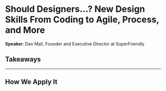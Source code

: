 # Should Designers...? New Design Skills From Coding to Agile, Process, and More

__Speaker__: Dan Mall, Founder and Executive Director at SuperFriendly

## Takeaways

---

## How We Apply It